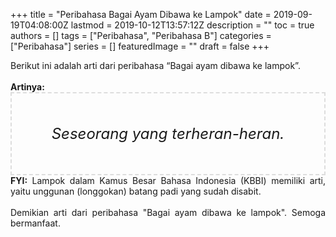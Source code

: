 +++
title = "Peribahasa Bagai Ayam Dibawa ke Lampok"
date = 2019-09-19T04:08:00Z
lastmod = 2019-10-12T13:57:12Z
description = ""
toc = true
authors = []
tags = ["Peribahasa", "Peribahasa B"]
categories = ["Peribahasa"]
series = []
featuredImage = ""
draft = false
+++

<div dir="ltr" style="text-align: left;" trbidi="on"><div style="text-align: justify;">Berikut ini adalah arti dari peribahasa “Bagai ayam dibawa ke lampok”.</div><br /><div style="text-align: justify;"><b>Artinya:</b></div><div style="border: 2px dashed #ddd; font-size: 24px; height: auto; margin: 0 auto; padding: 50px; text-align: center; width: auto;"><i>Seseorang yang terheran-heran.</i></div><div style="text-align: justify;"><b>FYI:</b> Lampok dalam Kamus Besar Bahasa Indonesia (KBBI) memiliki arti, yaitu unggunan (longgokan) batang padi yang sudah disabit.<br /><br /></div><div style="text-align: justify;">Demikian arti dari peribahasa "Bagai ayam dibawa ke lampok". Semoga bermanfaat.</div></div>
